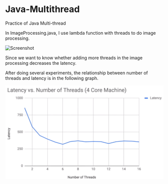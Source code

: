 # Java-Multithread
Practice of Java Multi-thread 

In ImageProcessing.java, I use lambda function with threads to do image processing.

![Screenshot](./resource/Combined_graph.jpg)

Since we want to know whether adding more threads in the image processing decreases the latency.

After doing several experiments, the relationship between number of threads and latency is in the following graph.

![Screenshot](./resource/Efficiency.png)


